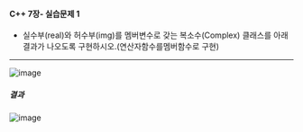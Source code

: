 #### C++ 7장- 실습문제 1
* 실수부(real)와 허수부(img)를 멤버변수로 갖는 복소수(Complex) 클래스를 아래 결과가 나오도록 구현하시오.(연산자함수를멤버함수로
구현)
---
![image](https://github.com/user-attachments/assets/5b89073b-b73d-4c3e-b04b-b41f1402b545)

##### 결과
![image](https://github.com/user-attachments/assets/b986f7a8-0a49-429d-85d8-db4f8311f0eb)

